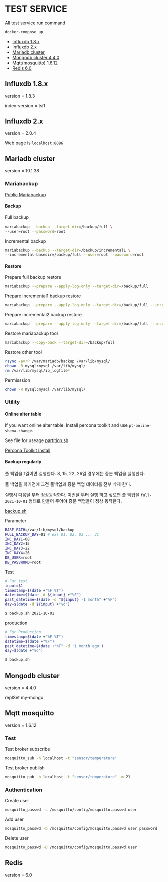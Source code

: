 # TEST SERVICE
All test service run command
```sh
docker-compose up
```
- [Influxdb 1.8.x](#influxdb-1.8.x)
- [Influxdb 2.x](#influxdb-2.x)
- [Mariadb cluster](#mariadb-cluster)
- [Mongodb cluster 4.4.0](#mongodb-cluster)
- [Mqtt(mosquitto) 1.6.12](#mqtt-mosquitto)
- [Redis 6.0](#redis)

## Influxdb 1.8.x

version = 1.8.3

index-version = tsi1

## Influxdb 2.x

version = 2.0.4

Web page is `localhost:8086`

## Mariadb cluster

version = 10.1.38

### Mariabackup

[Public Mariabackup](https://mariadb.com/kb/en/incremental-backup-and-restore-with-mariabackup)

#### Backup

Full backup
```sh
mariabackup --backup --target-dir=/backup/full \
--user=root --password=root
```

Incremental backup
```sh
mariabackup --backup --target-dir=/backup/incremental1 \
--incremental-basedir=/backup/full --user=root --password=root
```

#### Restore

Prepare full backup restore
```sh
mariabackup --prepare --apply-log-only --target-dir=/backup/full
```

Prepare incremental1 backup restore
```sh
mariabackup --prepare --apply-log-only --target-dir=/backup/full --incremental-dir=/backup/increment1
```

Prepare incremental2 backup restore
```sh
mariabackup --prepare --apply-log-only --target-dir=/backup/full --incremental-dir=/backup/increment2
```

Restore mariabackup tool
```sh
mariabackup --copy-back --target-dir=/backup/full
```
Restore other tool
```sh
rsync -avrP /var/mariadb/backup /var/lib/mysql/
chown -R mysql:mysql /var/lib/mysql/
rm /var/lib/mysql/ib_logfile*
```

Permisssion
```sh
chown -R mysql:mysql /var/lib/mysql/
```

### Utility

#### Online alter table

If you want online alter table. Install percona toolkit and use `pt-online-shema-change`.

See file for useage [partition.sh](mariadb-cluster/pt-online-schema-change/partition.sh)


[Percona Toolkit Install](https://www.percona.com/doc/percona-repo-config/installing.html)

#### Backup regularly 

풀 백업을 1일이면 실행한다. 8, 15, 22, 26일 경우에는 증분 백업을 실행한다.

풀 백업을 하기전에 그전 풀백업과 증분 백업 데이터를 전부 삭제 한다.

실행시 다음달 부터 정상동작한다. 이번달 부터 실행 하고 싶으면 풀 백업을 `full-2021-10-01` 형태로 만들어 주어야 증분 백업들이 정상 동작한다.

[backup.sh](mariadb-backup/backup.sh)

Parameter
```sh
BASE_PATH=/var/lib/mysql/backup
FULL_BACKUP_DAY=01 # ex) 01, 02, 03 ... 31
INC_DAY1=08
INC_DAY2=15
INC_DAY3=22
INC_DAY4=26
DB_USER=root
DB_PASSWORD=root
```

Test
```sh
# For test
input=$1
timestamp=$(date +"%F %T")
datetime=$(date -d ${input} +"%F")
past_datetime=$(date -d "${input} -1 month" +"%F")
day=$(date -d ${input} +"%d")

$ backup.sh 2021-10-01
```

production
```sh
# For Production
timestamp=$(date +"%F %T")
datetime=$(date +"%F")
past_datetime=$(date +"%F" -d '1 month ago')
day=$(date +"%d")

$ backup.sh
```


## Mongodb cluster

version = 4.4.0

replSet my-mongo

## Mqtt mosquitto

version = 1.6.12

### Test

Test broker subscribe
```sh
mosquitto_sub -h localhost -t "sensor/temperature"
```

Test broker publish
```sh
mosquitto_pub -h localhost -t "sensor/temperature" -m 21
```

### Authentication

Create user
```sh
mosquitto_passwd -c /mosquitto/config/mosquitto.passwd user
```

Add user
```sh
mosquitto_passwd -b /mosquitto/config/mosquitto.passwd user password
```

Delete user
```sh
mosquitto_passwd -D /mosquitto/config/mosquitto.passwd user
```

## Redis

version = 6.0
